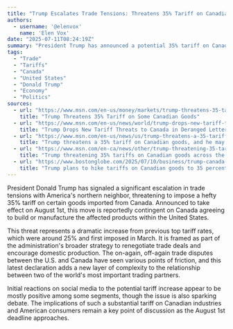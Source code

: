 ```yaml
---
title: "Trump Escalates Trade Tensions: Threatens 35% Tariff on Canadian Goods"
authors:
  - username: '@elenvox'
    name: 'Elen Vox'
date: "2025-07-11T08:24:19Z"
summary: "President Trump has announced a potential 35% tariff on Canadian imports, effective August 1st, tied to a condition for Canada to build or manufacture products in the U.S. This move marks a significant escalation in trade relations."
tags:
  - "Trade"
  - "Tariffs"
  - "Canada"
  - "United States"
  - "Donald Trump"
  - "Economy"
  - "Politics"
sources:
  - url: "https://www.msn.com/en-us/money/markets/trump-threatens-35-tariff-on-some-canadian-goods/ar-AA1InsDH"
    title: "Trump Threatens 35% Tariff on Some Canadian Goods"
  - url: "https://www.msn.com/en-us/news/world/trump-drops-new-tariff-threats-to-canada-in-deranged-letter/ar-AA1Io71I"
    title: "Trump Drops New Tariff Threats to Canada in Deranged Letter"
  - url: "https://www.msn.com/en-us/news/us/trump-threatens-a-35-tariff-on-canadian-goods-and-he-may-double-what-most-other-nations-are-charged/ar-AA1IniF4"
    title: "Trump threatens a 35% tariff on Canadian goods, and he may double what most other nations are charged"
  - url: "https://www.msn.com/en-ca/news/other/trump-threatening-35-tariffs-on-canadian-goods-across-the-board/ar-AA1InbQj"
    title: "Trump threatening 35% tariffs on Canadian goods across the board"
  - url: "https://www.bostonglobe.com/2025/07/10/business/trump-canada-tariffs/"
    title: "Trump plans to hike tariffs on Canadian goods to 35 percent"
---
```


President Donald Trump has signaled a significant escalation in trade tensions with America's northern neighbor, threatening to impose a hefty 35% tariff on certain goods imported from Canada. Announced to take effect on August 1st, this move is reportedly contingent on Canada agreeing to build or manufacture the affected products within the United States.

This threat represents a dramatic increase from previous top tariff rates, which were around 25% and first imposed in March. It is framed as part of the administration's broader strategy to renegotiate trade deals and encourage domestic production. The on-again, off-again trade disputes between the U.S. and Canada have seen various points of friction, and this latest declaration adds a new layer of complexity to the relationship between two of the world's most important trading partners.

Initial reactions on social media to the potential tariff increase appear to be mostly positive among some segments, though the issue is also sparking debate. The implications of such a substantial tariff on Canadian industries and American consumers remain a key point of discussion as the August 1st deadline approaches.
